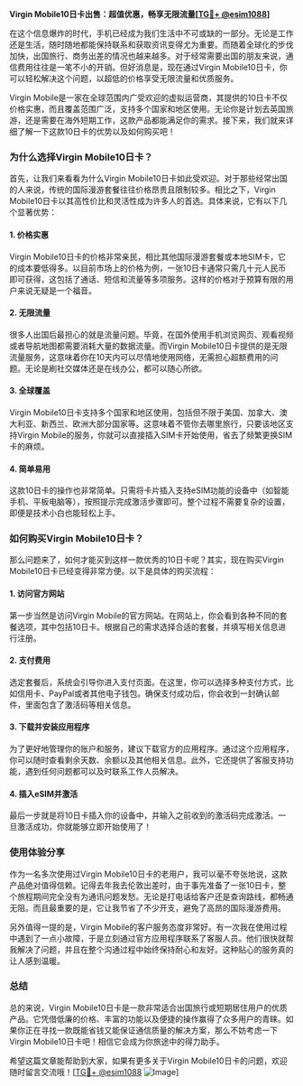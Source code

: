 **Virgin Mobile10日卡出售：超值优惠，畅享无限流量[[TG💪+ @esim1088](https://t.me/s/esim1088)]**

在这个信息爆炸的时代，手机已经成为我们生活中不可或缺的一部分。无论是工作还是生活，随时随地都能保持联系和获取资讯变得尤为重要。而随着全球化的步伐加快，出国旅行、商务出差的情况也越来越多。对于经常需要出国的朋友来说，通信费用往往是一笔不小的开销。但好消息是，现在通过Virgin Mobile10日卡，你可以轻松解决这个问题，以超低的价格享受无限流量和优质服务。

Virgin Mobile是一家在全球范围内广受欢迎的虚拟运营商，其提供的10日卡不仅价格实惠，而且覆盖范围广泛，支持多个国家和地区使用。无论你是计划去英国旅游，还是需要在海外短期工作，这款产品都能满足你的需求。接下来，我们就来详细了解一下这款10日卡的优势以及如何购买吧！

### **为什么选择Virgin Mobile10日卡？**

首先，让我们来看看为什么Virgin Mobile10日卡如此受欢迎。对于那些经常出国的人来说，传统的国际漫游套餐往往价格昂贵且限制较多。相比之下，Virgin Mobile10日卡以其高性价比和灵活性成为许多人的首选。具体来说，它有以下几个显著优势：

#### **1. 价格实惠**
Virgin Mobile10日卡的价格非常亲民，相比其他国际漫游套餐或本地SIM卡，它的成本要低得多。以目前市场上的价格为例，一张10日卡通常只需几十元人民币即可获得，这包括了通话、短信和流量等多项服务。这样的价格对于预算有限的用户来说无疑是一个福音。

#### **2. 无限流量**
很多人出国后最担心的就是流量问题。毕竟，在国外使用手机浏览网页、观看视频或者导航地图都需要消耗大量的数据流量。而Virgin Mobile10日卡提供的是无限流量服务，这意味着你在10天内可以尽情地使用网络，无需担心超额费用的问题。无论是刷社交媒体还是在线办公，都可以随心所欲。

#### **3. 全球覆盖**
Virgin Mobile10日卡支持多个国家和地区使用，包括但不限于美国、加拿大、澳大利亚、新西兰、欧洲大部分国家等。这意味着不管你去哪里旅行，只要该地区支持Virgin Mobile的服务，你就可以直接插入SIM卡开始使用，省去了频繁更换SIM卡的麻烦。

#### **4. 简单易用**
这款10日卡的操作也非常简单。只需将卡片插入支持eSIM功能的设备中（如智能手机、平板电脑等），按照提示完成激活步骤即可。整个过程不需要复杂的设置，即便是技术小白也能轻松上手。

### **如何购买Virgin Mobile10日卡？**

那么问题来了，如何才能买到这样一款优秀的10日卡呢？其实，现在购买Virgin Mobile10日卡已经变得非常方便。以下是具体的购买流程：

#### **1. 访问官方网站**
第一步当然是访问Virgin Mobile的官方网站。在网站上，你会看到各种不同的套餐选项，其中包括10日卡。根据自己的需求选择合适的套餐，并填写相关信息进行注册。

#### **2. 支付费用**
选定套餐后，系统会引导你进入支付页面。在这里，你可以选择多种支付方式，比如信用卡、PayPal或者其他电子钱包。确保支付成功后，你会收到一封确认邮件，里面包含了激活码等相关信息。

#### **3. 下载并安装应用程序**
为了更好地管理你的账户和服务，建议下载官方的应用程序。通过这个应用程序，你可以随时查看剩余天数、余额以及其他相关信息。此外，它还提供了客服支持功能，遇到任何问题都可以及时联系工作人员解决。

#### **4. 插入eSIM并激活**
最后一步就是将10日卡插入你的设备中，并输入之前收到的激活码完成激活。一旦激活成功，你就能够立即开始使用了！

### **使用体验分享**

作为一名多次使用过Virgin Mobile10日卡的老用户，我可以毫不夸张地说，这款产品绝对值得信赖。记得去年我去伦敦出差时，由于事先准备了一张10日卡，整个旅程期间完全没有为通讯问题发愁。无论是打电话给客户还是查询路线，都畅通无阻。而且最重要的是，它让我节省了不少开支，避免了高昂的国际漫游费用。

另外值得一提的是，Virgin Mobile的客户服务态度非常好。有一次我在使用过程中遇到了一点小故障，于是立刻通过官方应用程序联系了客服人员。他们很快就帮我解决了问题，并且在整个沟通过程中始终保持耐心和友好。这种贴心的服务真的让人感到温暖。

### **总结**

总的来说，Virgin Mobile10日卡是一款非常适合出国旅行或短期居住用户的优质产品。它凭借低廉的价格、丰富的功能以及便捷的操作赢得了众多用户的青睐。如果你正在寻找一款既能省钱又能保证通信质量的解决方案，那么不妨考虑一下Virgin Mobile10日卡吧！相信它会成为你旅途中的得力助手。

希望这篇文章能帮助到大家，如果有更多关于Virgin Mobile10日卡的问题，欢迎随时留言交流哦！[[TG💪+ @esim1088](https://t.me/s/esim1088) ![Image](https://i.postimg.cc/4NQfJmqS/Snipaste-2025-05-13-00-14-12.png)]